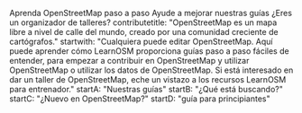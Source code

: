 Aprenda OpenStreetMap paso a paso
Ayude a mejorar nuestras guías
¿Eres un organizador de talleres?
contributetitle: "OpenStreetMap es un mapa libre a nivel de calle del mundo, creado por una comunidad creciente de cartógrafos."
startwith: "Cualquiera puede editar OpenStreetMap. Aquí puede aprender cómo LearnOSM proporciona guías paso a paso fáciles de entender, para empezar a contribuir en OpenStreetMap y utilizar OpenStreetMap o utilizar los datos de OpenStreetMap. Si está interesado en dar un taller de OpenStreetMap, eche un vistazo a los recursos LearnOSM para entrenador."
startA: "Nuestras guías"
startB: "¿Qué está buscando?"
startC: "¿Nuevo en OpenStreetMap?"
startD: "guía para principiantes"
